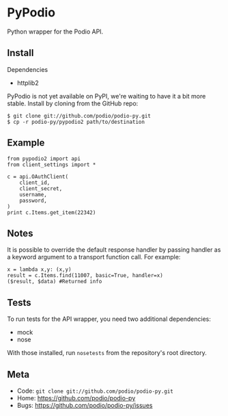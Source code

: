 PyPodio
=====

Python wrapper for the Podio API.

Install
-------

Dependencies

* httplib2

PyPodio is not yet available on PyPI, we're waiting to have it a bit more
stable. Install by cloning from the GitHub repo:

    $ git clone git://github.com/podio/podio-py.git
    $ cp -r podio-py/pypodio2 path/to/destination


Example
-------

    from pypodio2 import api
    from client_settings import *

    c = api.OAuthClient(
        client_id,
        client_secret,
        username,
        password,    
    )
    print c.Items.get_item(22342)

Notes
------

It is possible to override the default response handler by passing handler as
a keyword argument to a transport function call. For example:

    x = lambda x,y: (x,y)
    result = c.Items.find(11007, basic=True, handler=x)
    ($result, $data) #Returned info

Tests
-----

To run tests for the API wrapper, you need two additional dependencies:

* mock
* nose

With those installed, run `nosetests` from the repository's root directory.


Meta
----

* Code: `git clone git://github.com/podio/podio-py.git`
* Home: <https://github.com/podio/podio-py>
* Bugs: <https://github.com/podio/podio-py/issues>
